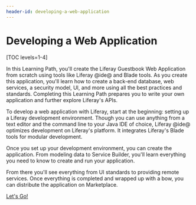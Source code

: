 ```yaml
---
header-id: developing-a-web-application
---
```


# Developing a Web Application

[TOC levels=1-4]

In this Learning Path, you'll create the Liferay Guestbook Web Application from 
scratch using tools like Liferay @ide@ and Blade tools. As you create this 
application, you'll learn how to create a back-end database, web services, a 
security model, UI, and more using all the best practices and standards.
Completing this Learning Path prepares you to write your own application
and further explore Liferay's APIs. 

To develop a web application with Liferay, start at the beginning: setting up a 
Liferay development environment. Though you can use anything from a text editor 
and the command line to your Java IDE of choice, Liferay @ide@ optimizes
development on Liferay's platform. It integrates Liferay's Blade tools for
modular development. 

Once you set up your development environment, you can create the application.
From modeling data to Service Builder, you'll learn everything you need to know
to create and run your application. 

From there you'll see everything from UI standards to providing remote 
services. Once everything is completed and wrapped up with a bow, you can 
distribute the application on Marketplace. 

<a class="go-link btn btn-primary" href="/develop/tutorials/-/knowledge_base/7-1/development-setup-overview">Let's Go!<span class="icon-circle-arrow-right"></span></a>
